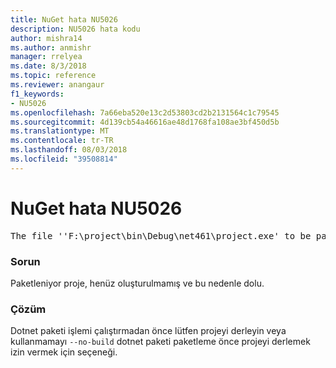 ```yaml
---
title: NuGet hata NU5026
description: NU5026 hata kodu
author: mishra14
ms.author: anmishr
manager: rrelyea
ms.date: 8/3/2018
ms.topic: reference
ms.reviewer: anangaur
f1_keywords:
- NU5026
ms.openlocfilehash: 7a66eba520e13c2d53803cd2b2131564c1c79545
ms.sourcegitcommit: 4d139cb54a46616ae48d1768fa108ae3bf450d5b
ms.translationtype: MT
ms.contentlocale: tr-TR
ms.lasthandoff: 08/03/2018
ms.locfileid: "39508814"
---
```

# <a name="nuget-error-nu5026"></a>NuGet hata NU5026
<pre>The file ''F:\project\bin\Debug\net461\project.exe' to be packed was not found on disk.</pre>

### <a name="issue"></a>Sorun

Paketleniyor proje, henüz oluşturulmamış ve bu nedenle dolu.


### <a name="solution"></a>Çözüm

Dotnet paketi işlemi çalıştırmadan önce lütfen projeyi derleyin veya kullanmamayı `--no-build` dotnet paketi paketleme önce projeyi derlemek izin vermek için seçeneği.


